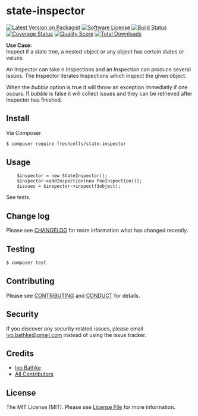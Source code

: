 # state-inspector

[![Latest Version on Packagist][ico-version]][link-packagist]
[![Software License][ico-license]](LICENSE.md)
[![Build Status][ico-ghactions]][link-ghactions]
[![Coverage Status][ico-scrutinizer]][link-scrutinizer]
[![Quality Score][ico-code-quality]][link-code-quality]
[![Total Downloads][ico-downloads]][link-downloads]

**Use Case:**  
Inspect if a state tree, a nested object or any object has certain states or values.


An Inspector can take n Inspections and an Inspection can produce several Issues.
The Inspector iterates Inspections which inspect the given object.  

When the *bubble* option is true it will throw an exception immediatly if one occurs.
If *bubble* is false it will collect issues and they can be retrieved after Inspector has finished.


## Install

Via Composer

``` bash
$ composer require freshcells/state-inspector
```

## Usage

        $inspector = new StateInspector();
        $inspector->addInspection(new FooInspection());
        $issues = $inspector->inspect($object);

See tests.

## Change log

Please see [CHANGELOG](CHANGELOG.md) for more information what has changed recently.

## Testing

``` bash
$ composer test
```

## Contributing

Please see [CONTRIBUTING](CONTRIBUTING.md) and [CONDUCT](CONDUCT.md) for details.

## Security

If you discover any security related issues, please email ivo.bathke@gmail.com instead of using the issue tracker.

## Credits

- [Ivo Bathke][link-author]
- [All Contributors][link-contributors]

## License

The MIT License (MIT). Please see [License File](LICENSE.md) for more information.

[ico-version]: https://img.shields.io/packagist/v/freshcells/state-inspector.svg?style=flat-square
[ico-license]: https://img.shields.io/badge/license-MIT-brightgreen.svg?style=flat-square
[ico-ghactions]: https://github.com/freshcells/state-inspector/actions/workflows/test.yml/badge.svg
[ico-scrutinizer]: https://img.shields.io/scrutinizer/coverage/g/freshcells/state-inspector.svg?style=flat-square
[ico-code-quality]: https://img.shields.io/scrutinizer/g/freshcells/state-inspector.svg?style=flat-square
[ico-downloads]: https://img.shields.io/packagist/dt/freshcells/state-inspector.svg?style=flat-square

[link-packagist]: https://packagist.org/packages/freshcells/state-inspector
[link-ghactions]: https://travis-ci.org/freshcells/state-inspector
[link-scrutinizer]: https://scrutinizer-ci.com/g/freshcells/state-inspector/code-structure
[link-code-quality]: https://scrutinizer-ci.com/g/freshcells/state-inspector
[link-downloads]: https://packagist.org/packages/freshcells/state-inspector
[link-author]: https://github.com/freshcells
[link-contributors]: ../../contributors
